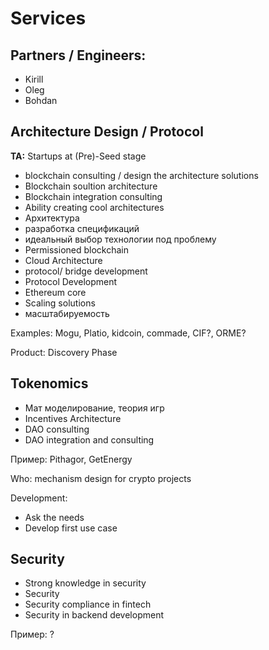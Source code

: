 # Services

## Partners / Engineers:

* Kirill
* Oleg
* Bohdan

## Architecture Design / Protocol

**TA:** Startups at \(Pre\)-Seed stage

* blockchain consulting / design the architecture solutions
* Blockchain soultion architecture
* Blockchain integration consulting
* Ability creating cool architectures
* Архитектура
* разработка спецификаций
* идеальный выбор технологии под проблему
* Permissioned blockchain
* Cloud Architecture
* protocol/ bridge development
* Protocol Development
* Ethereum core
* Scaling solutions
* масштабируемость

Examples: Mogu, Platio, kidcoin, commade, CIF?, ORME?

Product: Discovery Phase

## Tokenomics

* Мат моделирование, теория игр
* Incentives Architecture
* DAO consulting
* DAO integration and consulting

Пример: Pithagor, GetEnergy

Who: mechanism design for crypto projects

Development: 

* Ask the needs
* Develop first use case

## Security

* Strong knowledge in security 
* Security
* Security compliance in fintech
* Security in backend development

Пример: ?

